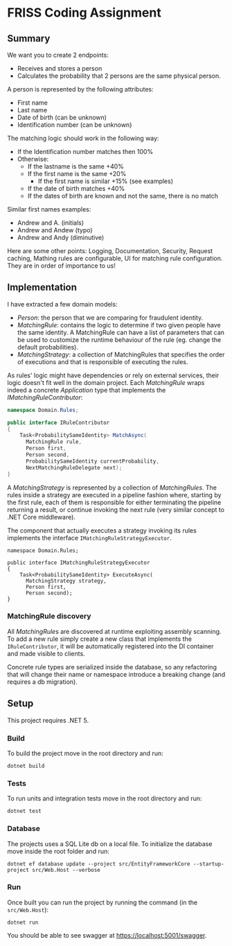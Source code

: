 # FRISS Coding Assignment

## Summary

We want you to create 2 endpoints:
- Receives and stores a person
- Calculates the probability that 2 persons are the same physical person.

A person is represented by the following attributes:
- First name
- Last name
- Date of birth (can be unknown)
- Identification number (can be unknown)

The matching logic should work in the following way:
- If the Identification number matches then 100%
- Otherwise:
  - If the lastname is the same +40% 
  - If the first name is the same +20% 
    - If the first name is similar +15% (see examples)
  - If the date of birth matches +40%
  - If the dates of birth are known and not the same, there is no match

Similar first names examples:
- Andrew and A. (initials)
- Andrew and Andew (typo)
- Andrew and Andy (diminutive)

Here are some other points: Logging, Documentation, Security, Request caching, Mathing rules are configurable, UI
for matching rule configuration. They are in order of importance to us!

## Implementation

I have extracted a few domain models:
- *Person*: the person that we are comparing for fraudulent identity.
- *MatchingRule*: contains the logic to determine if two given people have the same identity. A MatchingRule can have a list of parameters that can be used to customize the runtime behaviour of the rule (eg. change the default probabilities).
- *MatchingStrategy*: a collection of MatchingRules that specifies the order of executions and that is responsible of executing the rules.

As rules' logic might have dependencies or rely on external services, their logic doesn't fit well in the domain project.
Each *MatchingRule* wraps indeed a concrete *Application* type that implements the *IMatchingRuleContributor*:

```csharp
namespace Domain.Rules;

public interface IRuleContributor
{
    Task<ProbabilitySameIdentity> MatchAsync(
      MatchingRule rule,
      Person first,
      Person second,
      ProbabilitySameIdentity currentProbability,
      NextMatchingRuleDelegate next);
}
```

A *MatchingStrategy* is represented by a collection of *MatchingRules*.
The rules inside a strategy are executed in a pipeline fashion where,
starting by the first rule, each of them is responsible for 
either terminating the pipeline returning a result, 
or continue invoking the next rule (very similar concept to .NET Core middleware).

The component that actually executes a strategy invoking its rules implements the interface `IMatchingRuleStrategyExecutor`.

```
namespace Domain.Rules;

public interface IMatchingRuleStrategyExecutor
{
    Task<ProbabilitySameIdentity> ExecuteAsync(
      MatchingStrategy strategy,
      Person first,
      Person second);
}
```

### MatchingRule discovery

All *MatchingRule*s are discovered at runtime exploiting assembly scanning.
To add a new rule simply create a new class that implements the `IRuleContributor`, it will be automatically
registered into the DI container and made visible to clients.

Concrete rule types are serialized inside the database, so any refactoring that will change their name or namespace introduce a breaking change (and requires a db migration).

## Setup

This project requires .NET 5. 

### Build

To build the project move in the root directory and run:

```
dotnet build
```


### Tests

To run units and integration tests move in the root directory and run:

```
dotnet test
```

### Database

The projects uses a SQL Lite db on a local file. To initialize the database move inside the root folder and run:

```
dotnet ef database update --project src/EntityFrameworkCore --startup-project src/Web.Host --verbose
```

### Run

Once built you can run the project by running the command (in the `src/Web.Host`):

```
dotnet run
```

You should be able to see swagger at [https://localhost:5001/swagger](https://localhost:5001/swagger).
